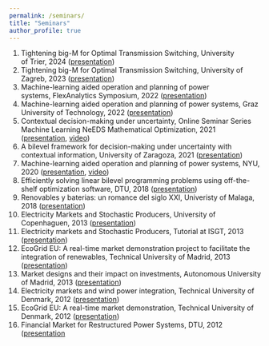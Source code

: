 ```yaml
---
permalink: /seminars/
title: "Seminars"
author_profile: true
---
```


1.  Tightening big-M for Optimal Transmission Switching, University of Trier, 2024 ([presentation](https://github.com/salvapineda/website/blob/main/Seminars/2024%20-%20Trier%20-%20Tightening%20bigM%20for%20optimal%20transmission%20switching.pdf))
1.  Tightening big-M for Optimal Transmission Switching, University of Zagreb, 2023 ([presentation](https://github.com/salvapineda/website/blob/main/Seminars/2023%20-%20Zagreb%20-%20Tightening%20bigM%20for%20optimal%20tranmission%20switching.pdf))
1.  Machine-learning aided operation and planning of power systems, FlexAnalytics Symposium, 2022 ([presentation](https://github.com/salvapineda/website/blob/main/Seminars/2022%20-%20FlexAnalytics%20-%20Machine-learning%20aided%20operation%20and%20planning%20of%20power%20systems.pdf))
1.  Machine-learning aided operation and planning of power systems, Graz University of Technology, 2022 ([presentation](https://github.com/salvapineda/website/blob/main/Seminars/2022%20-%20Graz%20-%20Machine-learning%20aided%20operation%20and%20planning%20of%20power%20systems.pdf))
1.  Contextual decision-making under uncertainty, Online Seminar Series Machine Learning NeEDS Mathematical Optimization, 2021 ([presentation](https://github.com/salvapineda/website/blob/main/Seminars/2021%20-%20NeEDs%20-%20Contextual%20decision-making%20under%20uncertainty.pdf), [video](https://t.co/Q9n4PyIP0S?amp=1))
1.  A bilevel framework for decision-making under uncertainty with contextual information, University of Zaragoza, 2021 ([presentation](https://github.com/salvapineda/website/blob/main/Seminars/2021%20-%20Zaragoza%20-%20A%20bilevel%20framework%20for%20decision-making%20under%20uncertainty%20with%20contextual%20information.pdf))
1.  Machine-learning aided operation and planning of power systems, NYU, 2020 ([presentation](https://github.com/salvapineda/website/blob/main/Seminars/2020%20-%20NYU%20-%20Machine-learning%20aided%20operation%20and%20planning%20of%20power%20systems.pdf), [video](https://www.youtube.com/watch?v=C1sKqenTO98&feature=youtu.be))
1.  Efficiently solving linear bilevel programming problems using off-the-shelf optimization software, DTU, 2018 ([presentation](https://github.com/salvapineda/website/blob/main/Seminars/2018%20-%20DTU%20-%20Efficiently%20solving%20linear%20bilevel%20programming%20problems%20using%20off-the-shelf%20optimization%20software.pdf))
1.  Renovables y baterias: un romance del siglo XXI, Univeristy of Malaga, 2018 ([presentation](https://github.com/salvapineda/website/blob/main/Seminars/2018%20-%20UMA%20-%20Renovables%20y%20baterias_%20un%20romance%20del%20siglo%20XXI.pdf))
1.  Electricity Markets and Stochastic Producers, University of Copenhaguen, 2013 ([presentation](https://github.com/salvapineda/website/blob/main/Seminars/2013%20-%20KU%20-%20Electricity%20Markets%20and%20Stochastic%20Producers.pdf))
1.  Electricity markets and Stochastic Producers, Tutorial at ISGT, 2013 ([presentation](https://github.com/salvapineda/website/blob/main/Seminars/2013%20-%20ISGT%20-%20Electricity%20markets%20and%20stochastic%20producers.pdf))
1.  EcoGrid EU: A real-time market demonstration project to facilitate the integration of renewables, Technical University of Madrid, 2013 ([presentation](https://github.com/salvapineda/website/blob/main/Seminars/2013%20-%20UPM%20-%20EcoGrid%20EU_%20A%20real-time%20market%20demonstration%20project%20to%20facilitate%20the%20integration%20of%20renewables.pdf))
1.  Market designs and their impact on investments, Autonomous University of Madrid, 2013 ([presentation](https://github.com/salvapineda/website/blob/main/Seminars/2013%20-%20UAM%20-%20Market%20designs%20and%20their%20impact%20on%20investments.pdf))
1.  Electricity markets and wind power integration, Technical University of Denmark, 2012 ([presentation](https://github.com/salvapineda/website/blob/main/Seminars/2012%20-%20DTU%20-%20Electricity%20markets%20and%20wind%20power%20integration.pdf))
1.  EcoGrid EU: A real-time market demonstration, Technical University of Denmark, 2012 ([presentation](https://github.com/salvapineda/website/blob/main/Seminars/2012%20-%20DTU%20-%20EcoGrid%20EU_%20A%20real-time%20market%20demonstration.pdf))
1.  Financial Market for Restructured Power Systems, DTU, 2012 ([presentation](https://github.com/salvapineda/website/blob/main/Seminars/2012%20-%20DTU%20-%20Financial%20Market%20for%20Restructured%20Power%20Systems.pdf)


